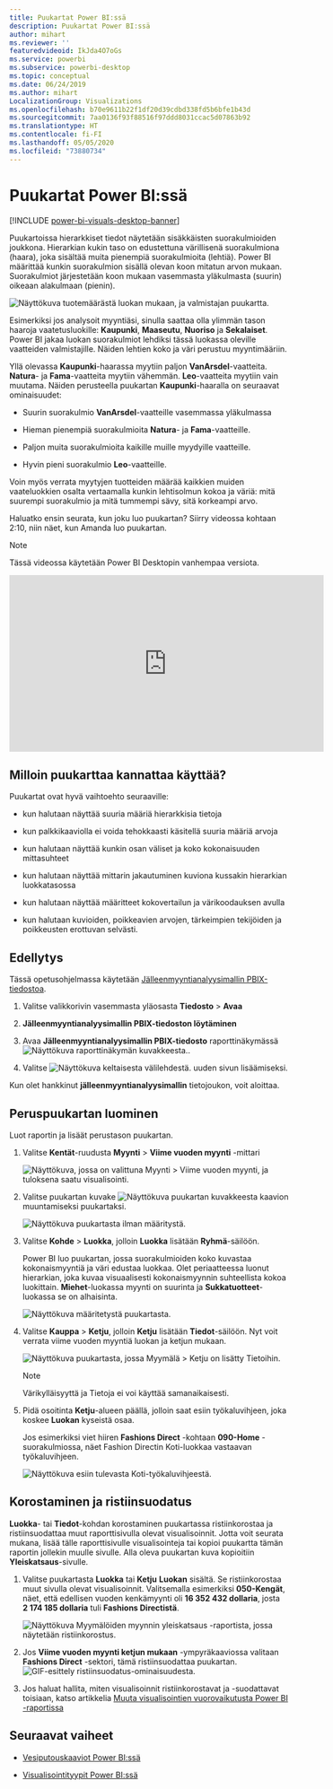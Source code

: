 ```yaml
---
title: Puukartat Power BI:ssä
description: Puukartat Power BI:ssä
author: mihart
ms.reviewer: ''
featuredvideoid: IkJda4O7oGs
ms.service: powerbi
ms.subservice: powerbi-desktop
ms.topic: conceptual
ms.date: 06/24/2019
ms.author: mihart
LocalizationGroup: Visualizations
ms.openlocfilehash: b70e9611b22f1df20d39cdbd338fd5b6bfe1b43d
ms.sourcegitcommit: 7aa0136f93f88516f97ddd8031ccac5d07863b92
ms.translationtype: HT
ms.contentlocale: fi-FI
ms.lasthandoff: 05/05/2020
ms.locfileid: "73880734"
---
```

# <a name="treemaps-in-power-bi"></a>Puukartat Power BI:ssä

[!INCLUDE [power-bi-visuals-desktop-banner](../includes/power-bi-visuals-desktop-banner.md)]

Puukartoissa hierarkkiset tiedot näytetään sisäkkäisten suorakulmioiden joukkona. Hierarkian kukin taso on edustettuna värillisenä suorakulmiona (haara), joka sisältää muita pienempiä suorakulmioita (lehtiä). Power BI määrittää kunkin suorakulmion sisällä olevan koon mitatun arvon mukaan. Suorakulmiot järjestetään koon mukaan vasemmasta yläkulmasta (suurin) oikeaan alakulmaan (pienin).

![Näyttökuva tuotemäärästä luokan mukaan, ja valmistajan puukartta.](media/power-bi-visualization-treemaps/pbi-nancy-viz-treemap.png)

Esimerkiksi jos analysoit myyntiäsi, sinulla saattaa olla ylimmän tason haaroja vaatetusluokille: **Kaupunki**, **Maaseutu**, **Nuoriso** ja **Sekalaiset**. Power BI jakaa luokan suorakulmiot lehdiksi tässä luokassa oleville vaatteiden valmistajille. Näiden lehtien koko ja väri perustuu myyntimääriin.

Yllä olevassa **Kaupunki**-haarassa myytiin paljon **VanArsdel**-vaatteita. **Natura**- ja **Fama**-vaatteita myytiin vähemmän. **Leo**-vaatteita myytiin vain muutama. Näiden perusteella puukartan **Kaupunki**-haaralla on seuraavat ominaisuudet:

* Suurin suorakulmio **VanArsdel**-vaatteille vasemmassa yläkulmassa

* Hieman pienempiä suorakulmioita **Natura**- ja **Fama**-vaatteille.

* Paljon muita suorakulmioita kaikille muille myydyille vaatteille.

* Hyvin pieni suorakulmio **Leo**-vaatteille.

Voin myös verrata myytyjen tuotteiden määrää kaikkien muiden vaateluokkien osalta vertaamalla kunkin lehtisolmun kokoa ja väriä: mitä suurempi suorakulmio ja mitä tummempi sävy, sitä korkeampi arvo.

Haluatko ensin seurata, kun joku luo puukartan? Siirry videossa kohtaan 2:10, niin näet, kun Amanda luo puukartan.

   > [!NOTE]
   > Tässä videossa käytetään Power BI Desktopin vanhempaa versiota.
   > 
   > 

<iframe width="560" height="315" src="https://www.youtube.com/embed/IkJda4O7oGs" frameborder="0" allowfullscreen></iframe>

## <a name="when-to-use-a-treemap"></a>Milloin puukarttaa kannattaa käyttää?

Puukartat ovat hyvä vaihtoehto seuraaville:

* kun halutaan näyttää suuria määriä hierarkkisia tietoja

* kun palkkikaaviolla ei voida tehokkaasti käsitellä suuria määriä arvoja

* kun halutaan näyttää kunkin osan väliset ja koko kokonaisuuden mittasuhteet

* kun halutaan näyttää mittarin jakautuminen kuviona kussakin hierarkian luokkatasossa

* kun halutaan näyttää määritteet kokovertailun ja värikoodauksen avulla

* kun halutaan kuvioiden, poikkeavien arvojen, tärkeimpien tekijöiden ja poikkeusten erottuvan selvästi.

## <a name="prerequisite"></a>Edellytys

Tässä opetusohjelmassa käytetään [Jälleenmyyntianalyysimallin PBIX-tiedostoa](https://download.microsoft.com/download/9/6/D/96DDC2FF-2568-491D-AAFA-AFDD6F763AE3/Retail%20Analysis%20Sample%20PBIX.pbix).

1. Valitse valikkorivin vasemmasta yläosasta **Tiedosto** > **Avaa**
   
2. **Jälleenmyyntianalyysimallin PBIX-tiedoston löytäminen**

1. Avaa **Jälleenmyyntianalyysimallin PBIX-tiedosto** raporttinäkymässä ![Näyttökuva raporttinäkymän kuvakkeesta.](media/power-bi-visualization-kpi/power-bi-report-view.png).

1. Valitse ![Näyttökuva keltaisesta välilehdestä.](media/power-bi-visualization-kpi/power-bi-yellow-tab.png) uuden sivun lisäämiseksi.


Kun olet hankkinut **jälleenmyyntianalyysimallin** tietojoukon, voit aloittaa.

## <a name="create-a-basic-treemap"></a>Peruspuukartan luominen

Luot raportin ja lisäät perustason puukartan.


1. Valitse **Kentät**-ruudusta **Myynti** > **Viime vuoden myynti** -mittari

   ![Näyttökuva, jossa on valittuna Myynti > Viime vuoden myynti, ja tuloksena saatu visualisointi.](media/power-bi-visualization-treemaps/treemapfirstvalue-new.png)

1. Valitse puukartan kuvake ![Näyttökuva puukartan kuvakkeesta](media/power-bi-visualization-treemaps/power-bi-treemap-icon.png) kaavion muuntamiseksi puukartaksi.

   ![Näyttökuva puukartasta ilman määritystä.](media/power-bi-visualization-treemaps/treemapconvertto-new.png)

1. Valitse **Kohde** > **Luokka**, jolloin **Luokka** lisätään **Ryhmä**-säilöön.

    Power BI luo puukartan, jossa suorakulmioiden koko kuvastaa kokonaismyyntiä ja väri edustaa luokkaa. Olet periaatteessa luonut hierarkian, joka kuvaa visuaalisesti kokonaismyynnin suhteellista kokoa luokittain. **Miehet**-luokassa myynti on suurinta ja **Sukkatuotteet**-luokassa se on alhaisinta.

    ![Näyttökuva määritetystä puukartasta.](media/power-bi-visualization-treemaps/power-bi-complete.png)

1. Valitse **Kauppa** > **Ketju**, jolloin **Ketju** lisätään **Tiedot**-säilöön. Nyt voit verrata viime vuoden myyntiä luokan ja ketjun mukaan.

   ![Näyttökuva puukartasta, jossa Myymälä > Ketju on lisätty Tietoihin.](media/power-bi-visualization-treemaps/power-bi-details.png)

   > [!NOTE]
   > Värikylläisyyttä ja Tietoja ei voi käyttää samanaikaisesti.

1. Pidä osoitinta **Ketju**-alueen päällä, jolloin saat esiin työkaluvihjeen, joka koskee **Luokan** kyseistä osaa.

    Jos esimerkiksi viet hiiren **Fashions Direct** -kohtaan **090-Home** -suorakulmiossa, näet Fashion Directin Koti-luokkaa vastaavan työkaluvihjeen.

   ![Näyttökuva esiin tulevasta Koti-työkaluvihjeestä.](media/power-bi-visualization-treemaps/treemaphoverdetail-new.png)


## <a name="highlighting-and-cross-filtering"></a>Korostaminen ja ristiinsuodatus

**Luokka**- tai **Tiedot**-kohdan korostaminen puukartassa ristiinkorostaa ja ristiinsuodattaa muut raporttisivulla olevat visualisoinnit. Jotta voit seurata mukana, lisää tälle raporttisivulle visualisointeja tai kopioi puukartta tämän raportin jollekin muulle sivulle. Alla oleva puukartan kuva kopioitiin **Yleiskatsaus**-sivulle. 

1. Valitse puukartasta **Luokka** tai **Ketju** **Luokan** sisältä. Se ristiinkorostaa muut sivulla olevat visualisoinnit. Valitsemalla esimerkiksi **050-Kengät**, näet, että edellisen vuoden kenkämyynti oli **16 352 432 dollaria**, josta **2 174 185 dollaria** tuli **Fashions Directistä**.

   ![Näyttökuva Myymälöiden myynnin yleiskatsaus -raportista, jossa näytetään ristiinkorostus.](media/power-bi-visualization-treemaps/treemaphiliting.png)

1. Jos **Viime vuoden myynti ketjun mukaan** -ympyräkaaviossa valitaan **Fashions Direct** -sektori, tämä ristiinsuodattaa puukartan.
   ![GIF-esittely ristiinsuodatus-ominaisuudesta.](media/power-bi-visualization-treemaps/treemapnoowl.gif)

1. Jos haluat hallita, miten visualisoinnit ristiinkorostavat ja -suodattavat toisiaan, katso artikkelia [Muuta visualisointien vuorovaikutusta Power BI -raportissa](../service-reports-visual-interactions.md)

## <a name="next-steps"></a>Seuraavat vaiheet

* [Vesiputouskaaviot Power BI:ssä](power-bi-visualization-waterfall-charts.md)

* [Visualisointityypit Power BI:ssä](power-bi-visualization-types-for-reports-and-q-and-a.md)
